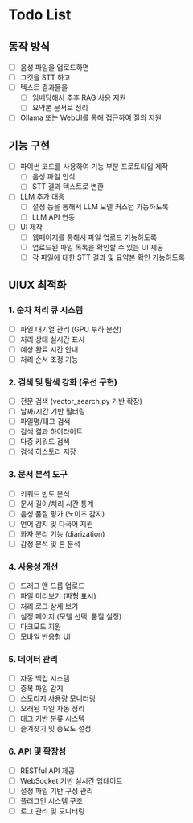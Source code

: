 # Todo List

## 동작 방식
- [ ] 음성 파일을 업로드하면
- [ ] 그것을 STT 하고
- [ ] 텍스트 결과물을
    - [ ] 임베딩해서 추후 RAG 사용 지원
    - [ ] 요약본 문서로 정리
- [ ] Ollama 또는 WebUI를 통해 접근하여 질의 지원

## 기능 구현
- [ ] 파이썬 코드를 사용하여 기능 부분 프로토타입 제작
    - [ ] 음성 파일 인식
    - [ ] STT 결과 텍스트로 변환
- [ ] LLM 추가 대응
    - [ ] 설정 등을 통해서 LLM 모델 커스텀 가능하도록
    - [ ] LLM API 연동
- [ ] UI 제작
    - [ ] 웹페이지를 통해서 파일 업로드 가능하도록
    - [ ] 업로드된 파일 목록을 확인할 수 있는 UI 제공
    - [ ] 각 파일에 대한 STT 결과 및 요약본 확인 가능하도록

## UIUX 최적화

### 1. 순차 처리 큐 시스템
- [ ] 파일 대기열 관리 (GPU 부하 분산)
- [ ] 처리 상태 실시간 표시
- [ ] 예상 완료 시간 안내
- [ ] 처리 순서 조정 기능

### 2. 검색 및 탐색 강화 (우선 구현)
- [ ] 전문 검색 (vector_search.py 기반 확장)
- [ ] 날짜/시간 기반 필터링
- [ ] 파일명/태그 검색
- [ ] 검색 결과 하이라이트
- [ ] 다중 키워드 검색
- [ ] 검색 히스토리 저장

### 3. 문서 분석 도구
- [ ] 키워드 빈도 분석
- [ ] 문서 길이/처리 시간 통계
- [ ] 음성 품질 평가 (노이즈 감지)
- [ ] 언어 감지 및 다국어 지원
- [ ] 화자 분리 기능 (diarization)
- [ ] 감정 분석 및 톤 분석

### 4. 사용성 개선
- [ ] 드래그 앤 드롭 업로드
- [ ] 파일 미리보기 (파형 표시)
- [ ] 처리 로그 상세 보기
- [ ] 설정 페이지 (모델 선택, 품질 설정)
- [ ] 다크모드 지원
- [ ] 모바일 반응형 UI

### 5. 데이터 관리
- [ ] 자동 백업 시스템
- [ ] 중복 파일 감지
- [ ] 스토리지 사용량 모니터링
- [ ] 오래된 파일 자동 정리
- [ ] 태그 기반 분류 시스템
- [ ] 즐겨찾기 및 중요도 설정

### 6. API 및 확장성
- [ ] RESTful API 제공
- [ ] WebSocket 기반 실시간 업데이트
- [ ] 설정 파일 기반 구성 관리
- [ ] 플러그인 시스템 구조
- [ ] 로그 관리 및 모니터링
